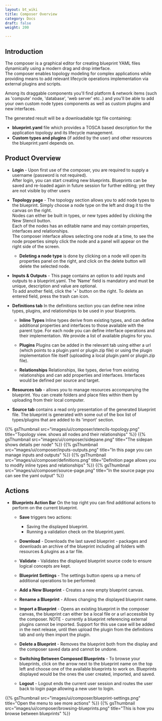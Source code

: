 ```yaml
---
layout: bt_wiki
title: Composer Overview
category: Docs
draft: false
weight: 200

---
```



## Introduction

The composer is a graphical editor for creating blueprint YAML files dynamically using a modern drag and drop interface. <br />
The composer enables topology modeling for complex applications while providing means to add relevant lifecycle operations implementation via external plugins and scripts.  <br />

Among its draggable components you'll find platform & network items (such as 'compute' node, 'database', 'web server' etc..) and you'll be able to add your own custom node types components as well as custom plugins and new interfaces. <br />

The generated result will be a downloadable tgz file containing:  <br />

- **blueprint.yaml** file which provides a TOSCA based description for the application topology and its lifecycle management. <br />
- **Custom types and plugins** (if added by the user) and other resources the blueprint.yaml depends on.


## Product Overview


 - **Login** - Upon first use of the composer, you are required to supply a username (password is not required).<br />
After login, you can start creating new blueprints.
Blueprints can be saved and re-loaded again in future session for further editing; yet they are not visible by other users <br />

 - **Topology page** - The topology section allows you to add node types to the blueprint. Simply choose a node type on
the left and drag it to the canvas on the right. <br />
Nodes can either be built in types, or new types added by clicking the New Stencil
button. <br/>
Each of the nodes has an editable name and may contain properties, interfaces and relationships. <br/>
The composer interface allows selecting one node at a time, to see the node properties simply click the node and a panel will appear on the
right side of the screen.

   - **Deleting a node type** is done by clicking on a node will open its properties panel on the right, and click on the delete button will delete the selected node. <br />


 - **Inputs & Outputs** - This page contains an option to add inputs and outputs to a blueprint.yaml.
The 'Name' field is mandatory and must be unique, description and value are optional.  <br />
To add another field, click the '+' button on the right.
To delete an entered field, press the trash can icon.


 -  **Definitions tab**
In the definitions section you can define new inline types, plugins, and relationships to be used in your blueprints.

     - **Inline Types**
Inline types derive from existing types, and can define additional properties and interfaces to those available with the parent type. 
For each node you can define interface operations and their implementation. We provide a list of available plugins for you.

     - **Plugins**
Plugins can be added in the relevant tab using either a url (which points to a plugin.yaml or plugin.zip file) or using the plugin implementation file itself (uploading a local plugin.yaml or plugin.zip file).

     - **Relationships**
Relationships, like types, derive from existing relationships and can add properties and interfaces. Interfaces would be defined per source and target.

 - **Resources tab** -  allows you to manage resources accompanying the blueprint.
You can create folders and place files within them by uploading from their local computer.


 - **Source tab** contains a read only presentation of the generated blueprint file.
The blueprint is generated with some out of the box list of types/plugins that are added to its 'import' section.

{{% gsThumbnail src="images/ui/composer/stencils-topology.png" title="Topology view. shows all nodes and their relationships" %}}
{{% gsThumbnail src="images/ui/composer/sidepane.png" title="The sidepan shows details per node" %}}
{{% gsThumbnail src="images/ui/composer/inputs-outputs.png" title="In this page you can manage inputs and outputs" %}}
{{% gsThumbnail src="images/ui/composer/definitions.png" title="Definition page allows you to modify inline types and relationships" %}}
{{% gsThumbnail src="images/ui/composer/source-page.png" title="In the source page you can see the yaml output" %}}


## Actions

 - **Blueprints Action Bar**
On the top right you can find additional actions to perform on the current blueprint.

    - **Save** triggers two actions:
        -  Saving the displayed blueprint.
        -  Running a validation check on the blueprint.yaml.
    - **Download** - Downloads the last saved blueprint - packages and downloads an archive of the blueprint including all folders with resources & plugins as a tar file.
    - **Validate** - Validates the displayed blueprint source code to ensure logical concepts are kept.
    - **Blueprint Settings** - The settings button opens up a menu of additional operations to be performed:
    - **Add a New Blueprint** - Creates a new empty blueprint canvas.
    - **Rename a Blueprint** - Allows changing the displayed blueprint name.

    - **Import a Blueprint** - Opens an existing blueprint in the composer canvas, the blueprint can either be a local file or a url accessible by the composer. NOTE - currently a blueprint referencing external plugins cannot be imported. Support for this use case will be added in the next release, until then upload the plugin from the definitions tab and only then import the plugin.

    - **Delete a Blueprint** - Removes the blueprint both from the display and the composer saved data and cannot be undone.
    - **Switching Between Composed Blueprints** - To browse your blueprints, click on the arrow next to the blueprint name on the top left and choose one of the available blueprints to work on. Blueprints displayed would be the ones the user created, imported, and saved.
    - **Logout** - Logout ends the current user session and routes the user back to login page allowing a new user to login.

{{% gsThumbnail src="images/ui/composer/blueprint-settings.png" title="Open the menu to see more actions" %}}
{{% gsThumbnail src="images/ui/composer/browsing-blueprints.png" title="This is how you browse between blueprints" %}}
